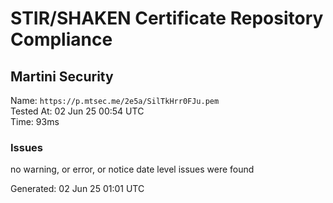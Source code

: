 # STIR/SHAKEN Certificate Repository Compliance

## Martini Security

Name: `https://p.mtsec.me/2e5a/SilTkHrr0FJu.pem`\
Tested At: 02 Jun 25 00:54 UTC\
Time: 93ms

### Issues

no warning, or error, or notice date level issues were found

Generated: 02 Jun 25 01:01 UTC